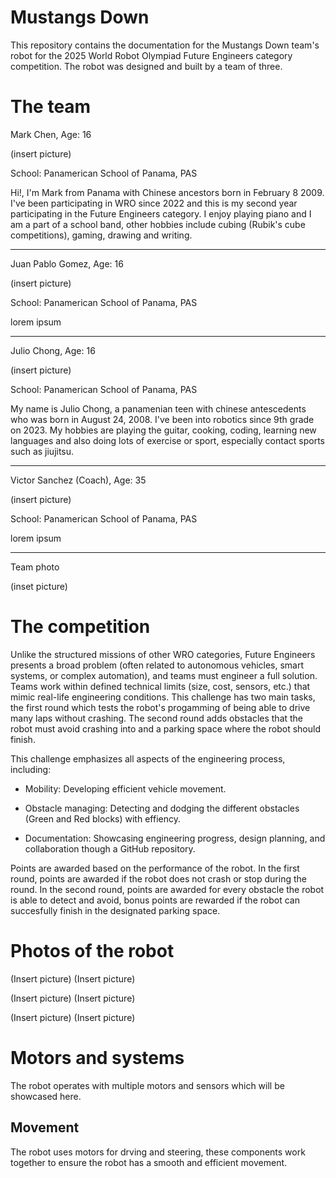Mustangs Down
====

This repository contains the documentation for the Mustangs Down team's robot for the 2025 World Robot Olympiad Future Engineers category competition. The robot was designed and built by a team of three.

The team
======

Mark Chen, Age: 16

(insert picture)

School: Panamerican School of Panama, PAS

Hi!, I'm Mark from Panama with Chinese ancestors born in February 8 2009. I've been participating in WRO since 2022 and this is my second year participating in the Future Engineers category. I enjoy playing piano and I am a part of a school band, other hobbies include cubing (Rubik's cube competitions), gaming, drawing and writing.

----

Juan Pablo Gomez, Age: 16

(insert picture)

School: Panamerican School of Panama, PAS

lorem ipsum

----

Julio Chong, Age: 16

(insert picture)

School: Panamerican School of Panama, PAS

My name is Julio Chong, a panamenian teen with chinese antescedents who was born in August 24, 2008. I've been into robotics since 9th grade on 2023. My hobbies are playing the guitar, cooking, coding, learning new languages and also doing lots of exercise or sport, especially contact sports such as jiujitsu.

----

Victor Sanchez (Coach), Age: 35

(insert picture)

School: Panamerican School of Panama, PAS

lorem ipsum

----

Team photo

(inset picture)

The competition
====

Unlike the structured missions of other WRO categories, Future Engineers presents a broad problem (often related to autonomous vehicles, smart systems, or complex automation), and teams must engineer a full solution. Teams work within defined technical limits (size, cost, sensors, etc.) that mimic real-life engineering conditions. This challenge has two main tasks, the first round which tests the robot's progamming of being able to drive many laps without crashing. The second round adds obstacles that the robot must avoid crashing into and a parking space where the robot should finish.

This challenge emphasizes all aspects of the engineering process, including:

- Mobility: Developing efficient vehicle movement.

- Obstacle managing: Detecting and dodging the different obstacles (Green and Red blocks) with effiency.

- Documentation: Showcasing engineering progress, design planning, and collaboration though a GitHub repository.

Points are awarded based on the performance of the robot. In the first round, points are awarded if the robot does not crash or stop during the round. In the second round, points are awarded for every obstacle the robot is able to detect and avoid, bonus points are rewarded if the robot can succesfully finish in the designated parking space.

Photos of the robot
====

(Insert picture) (Insert picture)

(Insert picture) (Insert picture)

(Insert picture) (Insert picture)

Motors and systems
====
The robot operates with multiple motors and sensors which will be showcased here.

Movement
-
The robot uses motors for drving and steering, these components work together to ensure the robot has a smooth and efficient movement.


